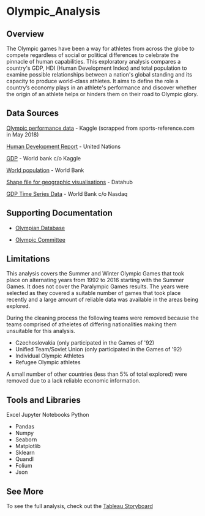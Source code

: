 # Olympic_Analysis

## Overview
The Olympic games have been a way for athletes from across the globe to compete regardless of social or political differences to celebrate the pinnacle of human capabilities.  This exploratory analysis compares a country's GDP, HDI (Human Development Index) and total population to examine possible relationships between a nation's global standing and its capacity to produce world-class athletes. It aims to define the role a country’s economy plays in an athlete's performance and discover whether the origin of an athlete helps or hinders them on their road to Olympic glory. 

## Data Sources

[Olympic performance data]( https://www.kaggle.com/datasets/heesoo37/120-years-of-olympic-history-athletes-and-results) - Kaggle (scrapped from sports-reference.com in May 2018) 

[Human Development Report](https://hdr.undp.org/data-center/human-development-index#/indicies/HDI) -  United Nations 

[GDP](https://www.kaggle.com/datasets/tunguz/country-regional-and-world-gdp) - World bank c/o Kaggle 

[World population](https://data.worldbank.org/indicator/SP.POP.TOTL) - World Bank

[Shape file for geographic visualisations](https://datahub.io/core/geo-countries#resource-countries) - Datahub

[GDP Time Series Data](https://data.nasdaq.com/databases/WB/data) - World Bank c/o Nasdaq

## Supporting Documentation
 - [Olympian Database](https://www.olympiandatabase.com/index.php?id=13738&L=1)

 - [Olympic Committee](https://olympics.com/ioc)

## Limitations

This analysis covers the Summer and Winter Olympic Games that took place on alternating years from 1992 to 2016 starting with the Summer Games. It does not cover the Paralympic Games results. The years were selected as they covered a suitable number of games that took place recently and a large amount of reliable data was available in the areas being explored.  

During the cleaning process the following teams were removed because the teams comprised of atheletes of differing nationalities making them unsuitable for this analysis. 
 - Czechoslovakia (only participated in the Games of '92)
 - Unified Team/Soviet Union (only participated in the Games of '92)
 - Individual Olympic Athletes
 - Refugee Olympic athletes

A small number of other countries (less than 5% of total explored) were removed due to a lack reliable economic information.

## Tools and Libraries
Excel
Jupyter Notebooks
Python 
 - Pandas
 - Numpy 
 - Seaborn
 - Matplotlib
 - Sklearn
 - Quandl
 - Folium
 - Json
 
 ## See More
 To see the full analysis, check out the [Tableau Storyboard](https://public.tableau.com/views/OlympicsAnalysis_16618345612420/OlympicAnalysis?:language=en-GB&:display_count=n&:origin=viz_share_link)
